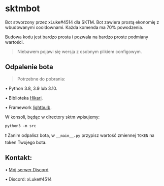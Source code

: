 # sktmbot 
Bot stworzony przez xLuke#4514 dla SKTM. Bot zawiera prostą ekonomię z wbudowanymi cooldownami. Każda komenda ma 70% powodzenia.

Budowa kodu jest bardzo prosta i pozwala na bardzo proste podmiany wartości.
> Niebawem pojawi się wersja z osobnym plikiem configowym.

## Odpalenie bota
> Potrzebne do pobrania:

• Python 3.8, 3.9 lub 3.10.

• Biblioteka [Hikari](https://github.com/hikari-py/hikari).

• Framework [lightbulb](https://github.com/tandemdude/hikari-lightbulb).

W konsoli, będąc w directory sktm wpisujemy:
```
python3 -m src
```
❗ Zanim odpalisz bota, w `__main__.py` przypisz wartość zmiennej `TOKEN` na token Twojego bota.

## Kontakt:
• [Mój serwer Discord](https://discord.gg/SRp5sEdvQf)

• Discord: xLuke#4514
